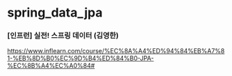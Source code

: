 # spring_data_jpa

### [인프런] 실전! 스프링 데이터 (김영한) 
https://www.inflearn.com/course/%EC%8A%A4%ED%94%84%EB%A7%81-%EB%8D%B0%EC%9D%B4%ED%84%B0-JPA-%EC%8B%A4%EC%A0%84#
